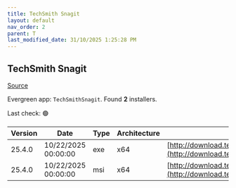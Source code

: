 ```yaml
---
title: TechSmith Snagit
layout: default
nav_order: 2
parent: T
last_modified_date: 31/10/2025 1:25:28 PM
---
```


## TechSmith Snagit

[Source](https://www.techsmith.com/)

Evergreen app: `TechSmithSnagit`. Found **2** installers.

Last check: 🟢

| Version | Date                | Type | Architecture | URI                                                                                                                            |
| ------- | ------------------- | ---- | ------------ | ------------------------------------------------------------------------------------------------------------------------------ |
| 25.4.0  | 10/22/2025 00:00:00 | exe  | x64          | [http://download.techsmith.com/snagit/releases/2540/snagit.exe](http://download.techsmith.com/snagit/releases/2540/snagit.exe) |
| 25.4.0  | 10/22/2025 00:00:00 | msi  | x64          | [http://download.techsmith.com/snagit/releases/2540/snagit.msi](http://download.techsmith.com/snagit/releases/2540/snagit.msi) |
